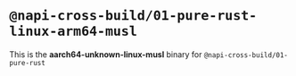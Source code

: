 # `@napi-cross-build/01-pure-rust-linux-arm64-musl`

This is the **aarch64-unknown-linux-musl** binary for `@napi-cross-build/01-pure-rust`
